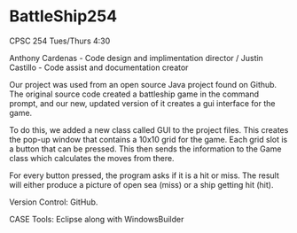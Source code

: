 # BattleShip254

CPSC 254 
Tues/Thurs 4:30

Anthony Cardenas - Code design and implimentation director / 
Justin Castillo - Code assist and documentation creator

Our project was used from an open source Java project found on Github. The original source code created a battleship game in the command prompt, and our new, updated version of it creates a gui interface for the game. 

To do this, we added a new class called GUI to the project files. This creates the pop-up window that contains a 10x10 grid for the game. Each grid slot is a button that can be pressed. This then sends the information to the Game class which calculates the moves from there.

For every button pressed, the program asks if it is a hit or miss. The result will either produce a picture of open sea (miss) or a ship getting hit (hit).

Version Control: GitHub.

CASE Tools: Eclipse along with WindowsBuilder
